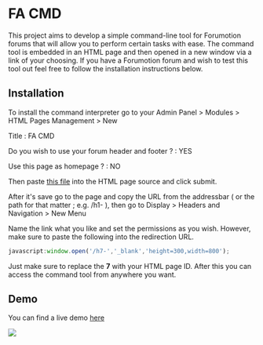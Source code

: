 # FA CMD

This project aims to develop a simple command-line tool for Forumotion forums that will allow you to perform certain tasks with ease. The command tool is embedded in an HTML page and then opened in a new window via a link of your choosing. If you have a Forumotion forum and wish to test this tool out feel free to follow the installation instructions below.

## Installation
To install the command interpreter go to your Admin Panel > Modules > HTML Pages Management > New 

Title : FA CMD

Do you wish to use your forum header and footer ? : YES

Use this page as homepage ? : NO

Then paste [this file](https://raw.githubusercontent.com/SethClydesdale/fa-cmd/master/cmd.html) into the HTML page source and click submit.

After it's save go to the page and copy the URL from the addressbar ( or the path for that matter ; e.g. /h1- ), then go to Display > Headers and Navigation > New Menu

Name the link what you like and set the permissions as you wish. However, make sure to paste the following into the redirection URL.
```javascript
javascript:window.open('/h7-','_blank','height=300,width=800');
```
Just make sure to replace the **7** with your HTML page ID. After this you can access the command tool from anywhere you want.

## Demo
You can find a live demo [here](http://fmdesign.forumotion.com/h7-fa-cmd)

![](http://i68.servimg.com/u/f68/18/45/41/65/captur10.gif)
